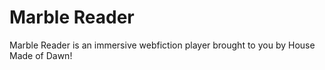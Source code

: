 Marble Reader
============

Marble Reader is an immersive webfiction player brought to you by House Made of Dawn!
